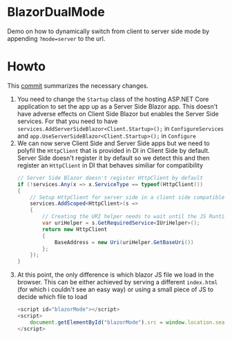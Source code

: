 # BlazorDualMode
Demo on how to dynamically switch from client to server side mode by appending `?mode=server` to the url.

# Howto
This [commit](https://github.com/Suchiman/BlazorDualMode/commit/853b2ec3d4b3ac028c365d593265e932912f02ff) summarizes the necessary changes.

1. You need to change the `Startup` class of the hosting ASP.NET Core application to set the app up as a Server Side Blazor app.
This doesn't have adverse effects on Client Side Blazor but enables the Server Side services.
For that you need to have `services.AddServerSideBlazor<Client.Startup>();` in `ConfigureServices` and `app.UseServerSideBlazor<Client.Startup>();` in `Configure`
2. We can now serve Client Side and Server Side apps but we need to polyfil the `HttpClient` that is provided in DI in Client Side by default. Server Side doesn't register it by default so we detect this and then register an `HttpClient` in DI that behaves similiar for compatibility
	```csharp
	// Server Side Blazor doesn't register HttpClient by default
	if (!services.Any(x => x.ServiceType == typeof(HttpClient)))
	{
		// Setup HttpClient for server side in a client side compatible fashion
		services.AddScoped<HttpClient>(s =>
		{
			// Creating the URI helper needs to wait until the JS Runtime is initialized, so defer it.
			var uriHelper = s.GetRequiredService<IUriHelper>();
			return new HttpClient
			{
				BaseAddress = new Uri(uriHelper.GetBaseUri())
			};
		});
	}
	```
3. At this point, the only difference is which blazor JS file we load in the browser. This can be either achieved by serving a different `index.html` (for which i couldn't see an easy way) or using a small piece of JS to decide which file to load
	```js
	<script id="blazorMode"></script>
	<script>
		document.getElementById("blazorMode").src = window.location.search.includes("mode=server") ? "_framework/blazor.server.js" : "_framework/blazor.webassembly.js";
	</script>
	```
